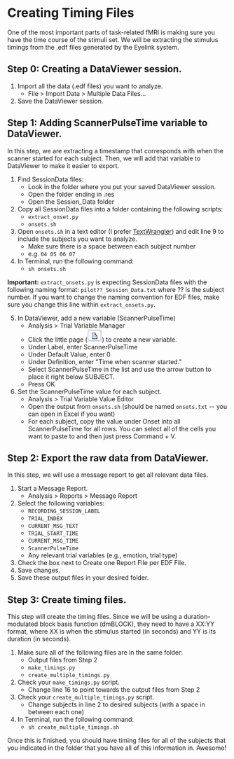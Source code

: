 Creating Timing Files
=====================

One of the most important parts of task-related fMRI is making sure you have the time course of the stimuli set. We will be extracting the stimulus timings from the .edf files generated by the Eyelink system.

## Step 0: Creating a DataViewer session.

1. Import all the data (.edf files) you want to analyze. 
	* File > Import Data > Multiple Data Files...
2.	Save the DataViewer session.

## Step 1: Adding ScannerPulseTime variable to DataViewer.

In this step, we are extracting a timestamp that corresponds with when the scanner started for each subject. Then, we will add that variable to DataViewer to make it easier to export. 

1.	Find SessionData files:
	* Look in the folder where you put your saved DataViewer session.
	* Open the folder ending in .res
	* Open the Session\_Data folder
2.	Copy all SessionData files into a folder containing the following scripts:
	* `extract_onset.py`
	* `onsets.sh`
3.	Open `onsets.sh` in a text editor (I prefer [TextWrangler](https://www.barebones.com/products/textwrangler/)) and edit line 9 to include the subjects you want to analyze.
	* Make sure there is a space between each subject number
	* e.g. `04 05 06 07`
4.	In Terminal, run the following command:
	* `sh onsets.sh`

**Important:** `extract_onsets.py` is expecting SessionData files with the following naming format:
`pilot??_Session_Data.txt` where ?? is the subject number.
If you want to change the naming convention for EDF files, make sure you change this line within `extract_onsets.py`.

5. In DataViewer, add a new variable (ScannerPulseTime)
	* Analysis > Trial Variable Manager
	* Click the little page (![page](./page.png)) to create a new variable.
	* Under Label, enter ScannerPulseTime
	* Under Default Value, enter 0
	* Under Definition, enter "Time when scanner started."
	* Select ScannerPulseTime in the list and use the arrow button to place it right below SUBJECT.
	* Press OK
6. Set the ScannerPulseTime value for each subject.
	* Analysis > Trial Variable Value Editor
	* Open the output from `onsets.sh` (should be named `onsets.txt` -- you can open in Excel if you want)
	* For each subject, copy the value under Onset into all ScannerPulseTime for all rows. You can select all of the cells you want to paste to and then just press Command + V.
	
## Step 2: Export the raw data from DataViewer.

In this step, we will use a message report to get all relevant data files.

1. Start a Message Report.
	* Analysis > Reports > Message Report
2. Select the following variables:
	* `RECORDING_SESSION_LABEL`
	* `TRIAL_INDEX`
	* `CURRENT_MSG_TEXT`
	* `TRIAL_START_TIME`
	* `CURRENT_MSG_TIME`
	* `ScannerPulseTime`
	* Any relevant trial variables (e.g., emotion, trial type)
3. Check the box next to Create one Report File per EDF File.
4. Save changes.
5. Save these output files in your desired folder.

## Step 3: Create timing files.

This step will create the timing files. Since we will be using a duration-modulated block basis function (dmBLOCK), they need to have a XX:YY format, where XX is when the stimulus started (in seconds) and YY is its duration (in seconds).
1. Make sure all of the following files are in the same folder:
	* Output files from Step 2
	* `make_timings.py`
	* `create_multiple_timings.py`
2. Check your `make_timings.py` script.
	* Change line 16 to point towards the output files from Step 2
3. Check your `create_multiple_timings.py` script.
	* Change subjects in line 2 to desired subjects (with a space in between each one)
4. In Terminal, run the following command:
	* `sh create_multiple_timings.sh`
	
Once this is finished, you should have timing files for all of the subjects that you indicated in the folder that you have all of this information in. Awesome!



